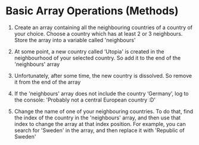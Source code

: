 # Basic Array Operations (Methods)

1. Create an array containing all the neighbouring countries of a country of your
   choice. Choose a country which has at least 2 or 3 neighbours. Store the array
   into a variable called 'neighbours'

2. At some point, a new country called 'Utopia' is created in the neighbourhood of
   your selected country. So add it to the end of the 'neighbours' array

3. Unfortunately, after some time, the new country is dissolved. So remove it from
   the end of the array

4. If the 'neighbours' array does not include the country ‘Germany’, log to the
   console: 'Probably not a central European country :D'

5. Change the name of one of your neighbouring countries. To do that, find the
   index of the country in the 'neighbours' array, and then use that index to
   change the array at that index position. For example, you can search for
   'Sweden' in the array, and then replace it with 'Republic of Sweden'
